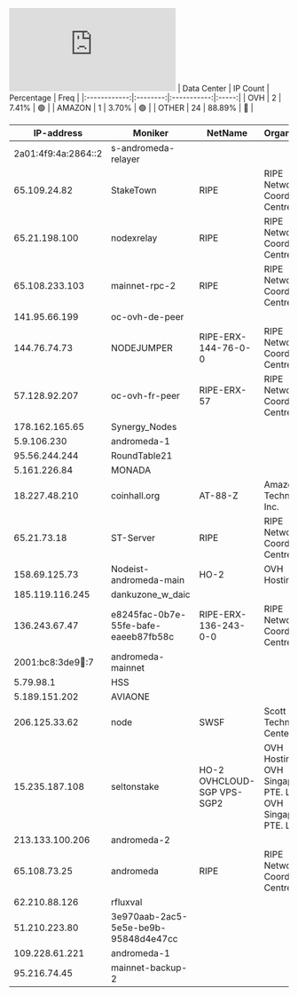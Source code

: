 ![Diagramm](https://github.com/obajay/StateSync-snapshots/blob/main/Projects/AndromedaProtocol/1/README.md)
| Data Center | IP Count | Percentage | Freq |
|:------------:|:--------:|:-----------:|:-----:|
| OVH | 2 | 7.41% | 🟢 |
| AMAZON | 1 | 3.70% | 🟢 |
| OTHER | 24 | 88.89% | 🔴 |

<!-- START_TABLE -->
| IP-address | Moniker | NetName | Organization |
|-------------|-------------|-------------|-------------|
| 2a01:4f9:4a:2864::2 | s-andromeda-relayer |  |  |
| 65.109.24.82 | StakeTown | RIPE | RIPE Network Coordination Centre |
| 65.21.198.100 | nodexrelay | RIPE | RIPE Network Coordination Centre |
| 65.108.233.103 | mainnet-rpc-2 | RIPE | RIPE Network Coordination Centre |
| 141.95.66.199 | oc-ovh-de-peer |  |  |
| 144.76.74.73 | NODEJUMPER | RIPE-ERX-144-76-0-0 | RIPE Network Coordination Centre |
| 57.128.92.207 | oc-ovh-fr-peer | RIPE-ERX-57 | RIPE Network Coordination Centre |
| 178.162.165.65 | Synergy_Nodes |  |  |
| 5.9.106.230 | andromeda-1 |  |  |
| 95.56.244.244 | RoundTable21 |  |  |
| 5.161.226.84 | MONADA |  |  |
| 18.227.48.210 | coinhall.org | AT-88-Z | Amazon Technologies Inc. |
| 65.21.73.18 | ST-Server | RIPE | RIPE Network Coordination Centre |
| 158.69.125.73 | Nodeist-andromeda-main | HO-2 | OVH Hosting, Inc. |
| 185.119.116.245 | dankuzone_w_daic |  |  |
| 136.243.67.47 | e8245fac-0b7e-55fe-bafe-eaeeb87fb58c | RIPE-ERX-136-243-0-0 | RIPE Network Coordination Centre |
| 2001:bc8:3de9:100::7 | andromeda-mainnet |  |  |
| 5.79.98.1 | HSS |  |  |
| 5.189.151.202 | AVIAONE |  |  |
| 206.125.33.62 | node | SWSF | Scott Technology Center |
| 15.235.187.108 | seltonstake | HO-2 OVHCLOUD-SGP VPS-SGP2 | OVH Hosting, Inc. OVH Singapore PTE. LTD OVH Singapore PTE. LTD |
| 213.133.100.206 | andromeda-2 |  |  |
| 65.108.73.25 | andromeda | RIPE | RIPE Network Coordination Centre |
| 62.210.88.126 | rfluxval |  |  |
| 51.210.223.80 | 3e970aab-2ac5-5e5e-be9b-95848d4e47cc |  |  |
| 109.228.61.221 | andromeda-1 |  |  |
| 95.216.74.45 | mainnet-backup-2 |  |  |

<!-- END_TABLE -->